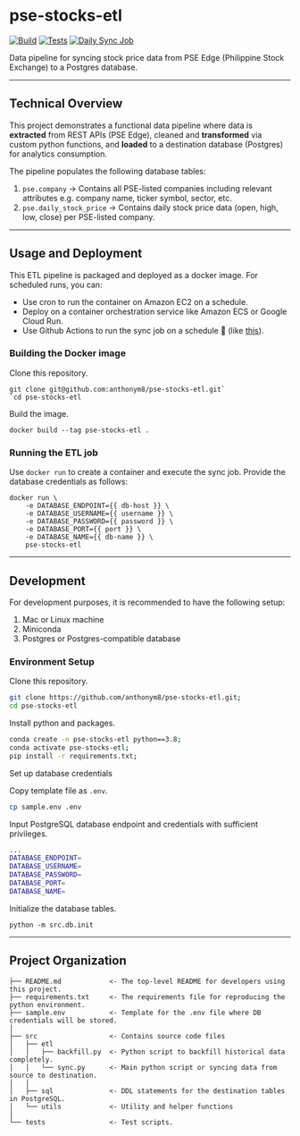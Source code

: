 pse-stocks-etl
==============

[![Build](https://github.com/anthonym8/pse-stocks-etl/actions/workflows/build.yml/badge.svg)](https://github.com/anthonym8/pse-stocks-etl/actions/workflows/build.yml)
[![Tests](https://github.com/anthonym8/pse-stocks-etl/actions/workflows/test.yml/badge.svg)](https://github.com/anthonym8/pse-stocks-etl/actions/workflows/test.yml)
[![Daily Sync Job](https://github.com/anthonym8/pse-stocks-etl/actions/workflows/daily-sync-job.yml/badge.svg)](https://github.com/anthonym8/pse-stocks-etl/actions/workflows/daily-sync-job.yml)

Data pipeline for syncing stock price data from PSE Edge (Philippine Stock Exchange) to a Postgres database.

---

Technical Overview
------------------

This project demonstrates a functional data pipeline where data is **extracted** from REST APIs (PSE Edge), 
cleaned and **transformed** via custom python functions, and **loaded** to a destination database (Postgres)
for analytics consumption.

The pipeline populates the following database tables:
1. `pse.company` → Contains all PSE-listed companies including relevant attributes e.g. company name, ticker symbol, sector, etc.
1. `pse.daily_stock_price` → Contains daily stock price data (open, high, low, close) per PSE-listed company.

---

Usage and Deployment
--------------------

This ETL pipeline is packaged and deployed as a docker image. For scheduled runs, you can:
- Use cron to run the container on Amazon EC2 on a schedule.
- Deploy on a container orchestration service like Amazon ECS or Google Cloud Run.
- Use Github Actions to run the sync job on a schedule 🤩 (like [this](https://github.com/anthonym8/pse-stocks-etl/actions/workflows/daily-sync-job.yml)).

### Building the Docker image

Clone this repository.
```
git clone git@github.com:anthonym8/pse-stocks-etl.git`
`cd pse-stocks-etl
```

Build the image.
```
docker build --tag pse-stocks-etl .
```

### Running the ETL job

Use `docker run` to create a container and execute the sync job. Provide the database credentials as follows:
```
docker run \
    -e DATABASE_ENDPOINT={{ db-host }} \
    -e DATABASE_USERNAME={{ username }} \
    -e DATABASE_PASSWORD={{ password }} \
    -e DATABASE_PORT={{ port }} \
    -e DATABASE_NAME={{ db-name }} \
    pse-stocks-etl
```

---

Development
-----------
For development purposes, it is recommended to have the following setup:

1. Mac or Linux machine
1. Miniconda
1. Postgres or Postgres-compatible database

### Environment Setup

Clone this repository.

```sh
git clone https://github.com/anthonym8/pse-stocks-etl.git;
cd pse-stocks-etl
```

Install python and packages.

```sh
conda create -n pse-stocks-etl python==3.8;
conda activate pse-stocks-etl;
pip install -r requirements.txt;
```

Set up database credentials

Copy template file as `.env`.

```sh
cp sample.env .env
```

Input PostgreSQL database endpoint and credentials with sufficient privileges.

```sh
...
DATABASE_ENDPOINT=
DATABASE_USERNAME=
DATABASE_PASSWORD=
DATABASE_PORT=
DATABASE_NAME=
```

Initialize the database tables.

```
python -m src.db.init
```

---


Project Organization
--------------------

```
├── README.md            <- The top-level README for developers using this project.
├── requirements.txt     <- The requirements file for reproducing the python environment.
├── sample.env           <- Template for the .env file where DB credentials will be stored.
│
├── src                  <- Contains source code files
│   ├── etl
│   │   ├── backfill.py  <- Python script to backfill historical data completely.
│   │   └── sync.py      <- Main python script or syncing data from source to destination.
│   │
│   ├── sql              <- DDL statements for the destination tables in PostgreSQL.                 
│   └── utils            <- Utility and helper functions
│
└── tests                <- Test scripts.                 
```
